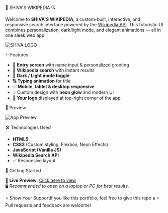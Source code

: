  🚀 SHIVA'S WIKIPEDIA 🔍

Welcome to **SHIVA'S WIKIPEDIA**, a custom-built, interactive, and responsive search interface powered by the [Wikipedia API](https://en.wikipedia.org/w/api.php). This futuristic UI combines personalization, dark/light mode, and elegant animations — all in one sleek web app!

![SHIVA LOGO](https://i.postimg.cc/Pr5T9JBM/Chat-GPT-Image-Jun-21-2025-11-17-11-PM.png)

 ✨ Features

- 👋 **Entry screen** with name input & personalized greeting
- 🎯 **Wikipedia search** with instant results
- 🌙 **Dark / Light mode toggle**
- 🔠 **Typing animation** for title
- ✅ **Mobile, tablet & desktop responsive**
- 💡 Custom design with **neon glow** and modern UI
- 📌 **Your logo** displayed at top-right corner of the app

 🎥 Preview


![App Preview](https://upload.wikimedia.org/wikipedia/commons/6/63/Wikipedia-logo.png)

 🛠️ Technologies Used

- **HTML5**
- **CSS3** (Custom styling, Flexbox, Neon Effects)
- **JavaScript (Vanilla JS)**
- **Wikipedia Search API**
- ✅ Responsive layout

 🚀 Getting Started
 
  🔗 **Live Preview**: [Click here to view](https://veerasivashankar.github.io/Shiva-wikipedia-/)  
  🖥️ *Recommended to open on a laptop or PC for best results.*

  ⭐ Show Your SupportIf you like this portfolio, feel free to give this repo a 
  ⭐ Pull requests and feedback are welcome!
